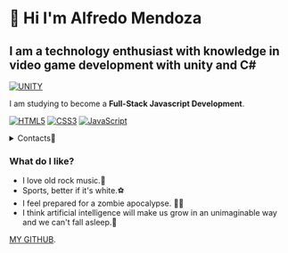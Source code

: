 # 👋 Hi I'm Alfredo Mendoza

## I am a technology enthusiast with knowledge in video **game development with unity and C#**
[![UNITY][UNITY]][UNITY-url]

I am studying to become a **Full-Stack Javascript Development**. 

[![HTML5][HTML5]][HTML5-url] [![CSS3][CSS3]][CSS3-url] [![JavaScript][JavaScript]][JavaScript-url]

<details>

<summary>Contacts💬</summary>

  dytalfredomendoza@gmail.com

  **pls don´t spam**

</details>

### What do I like? 
- I love old rock music.🎸 
- Sports, better if it's white.⚽
- I feel prepared for a zombie apocalypse. 🧟‍♂️
- I think artificial intelligence will make us grow in an unimaginable way and we can't fall asleep.🤖



[MY GITHUB](https://github.com/dytalfredo).





[HTML5]: https://img.shields.io/badge/HTML5-E34F26.svg?style=for-the-badge&logo=HTML5&logoColor=white
[HTML5-url]: https://html.spec.whatwg.org/
[UNITY]: https://img.shields.io/badge/-UNITY-010200.svg?style=for-the-badge&logo=unity&logoColor=white
[UNITY-url]: https://unity.com/es
[CSS3]: https://img.shields.io/badge/CSS3-1572B6.svg?style=for-the-badge&logo=CSS3&logoColor=white
[CSS3-url]: https://www.css3.com/
[JavaScript]: https://img.shields.io/badge/JavaScript-F7DF1E.svg?style=for-the-badge&logo=JavaScript&logoColor=black
[JavaScript-url]: https://www.javascript.com/
